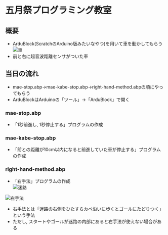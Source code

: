 五月祭プログラミング教室
====
## 概要
* ArduBlock(ScratchのArduino版みたいなやつ)を用いて車を動かしてもらう  
![車](https://user-images.githubusercontent.com/25577208/40037747-d11ff9e8-5849-11e8-8799-b406a3193a66.png)  
* 前と右に超音波距離センサがついた車  


## 当日の流れ
* mae-stop.abp→mae-kabe-stop.abp→right-hand-method.abpの順にやってもらう  
* ArduBlockはArduinoの「ツール」→「ArduBlock」で開く

### mae-stop.abp
* 「1秒前進し, 1秒停止する」プログラムの作成

### mae-kabe-stop.abp
* 「前との距離が10cm以内になると前進していた車が停止する」プログラムの作成

### right-hand-method.abp
* 「右手法」プログラムの作成  
![迷路](https://user-images.githubusercontent.com/25577208/40037298-9ce214b0-5847-11e8-9323-f2db94f5e7b9.png)  

![右手法](https://user-images.githubusercontent.com/25577208/40037323-c1f00834-5847-11e8-8c52-8ad546b0adec.png)

* 右手法とは「迷路の右側をひたすらカベ沿いに歩くとゴールにたどりつく」という手法  
* ただし, スタートやゴールが迷路の内部にあると右手法が使えない場合がある

